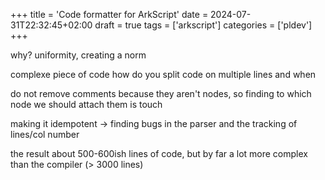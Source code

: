 +++
title = 'Code formatter for ArkScript'
date = 2024-07-31T22:32:45+02:00
draft = true
tags = ['arkscript']
categories = ['pldev']
+++

why?
uniformity, creating a norm

complexe piece of code
how do you split code on multiple lines and when

do not remove comments because they aren't nodes, so finding to which node we should attach them is touch

making it idempotent
-> finding bugs in the parser and the tracking of lines/col number

the result
about 500-600ish lines of code, but by far a lot more complex than the compiler (> 3000 lines)

